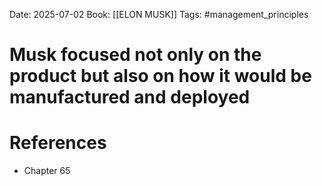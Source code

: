 Date: 2025-07-02
Book: [[ELON MUSK]]
Tags: #management_principles 
# Musk focused not only on the product but also on how it would be manufactured and deployed


# References
- Chapter 65